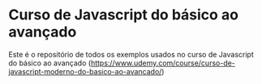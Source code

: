 # Curso de Javascript do básico ao avançado

Este é o repositório de todos os exemplos usados no curso de 
Javascript do básico ao avançado (https://www.udemy.com/course/curso-de-javascript-moderno-do-basico-ao-avancado/)

